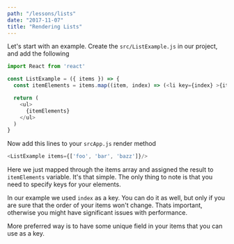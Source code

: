 ```yaml
---
path: "/lessons/lists"
date: "2017-11-07"
title: "Rendering Lists"
---
```


Let's start with an example. Create the `src/ListExample.js` in our project, and add the following

```js
import React from 'react'

const ListExample = ({ items }) => {
  const itemElements = items.map((item, index) => (<li key={index} >{item}</li>))

  return (
    <ul>
      {itemElements}
    </ul>
  )
}
```

Now add this lines to your `srcApp.js` render method

```js
<ListExample items={['foo', 'bar', 'bazz']}/>
```

Here we just mapped through the items array and assigned the result to `itemElements` variable. It's that simple. The only thing to note is that you need to specify keys for your elements.

In our example we used `index` as a key. You can do it as well, but only if you are sure that the order of your items won't change. Thats important, otherwise you might have significant issues with performance.

More preferred way is to have some unique field in your items that you can use as a key. 
